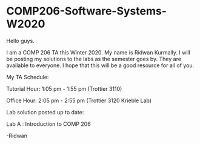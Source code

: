 # COMP206-Software-Systems-W2020
Hello guys. 

I am a COMP 206 TA this Winter 2020. My name is Ridwan Kurmally. I will be posting my solutions to the labs as the semester goes by.
They are available to everyone. I hope that this will be a good resource for all of you.

My TA Schedule:

Tutorial Hour: 1:05 pm - 1:55 pm (Trottier 3110)

Office Hour: 2:05 pm - 2:55 pm (Trottier 3120 Krieble Lab)

Lab solution posted up to date:

Lab A : Introduction to COMP 206


-Ridwan

